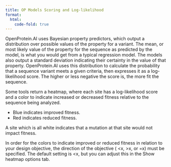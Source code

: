 ```yaml
---
title: OP Models Scoring and Log-likelihood
format:
  html:
    code-fold: true
---
```


OpenProtein.AI uses Bayesian property predictors, which output a distribution over possible values of the property for a variant. The mean, or most likely value of the property for the sequence as predicted by the model, is what you would get from a typical regression model. The models also output a standard deviation indicating their certainty in the value of that property. OpenProtein.AI uses this distribution to calculate the probability that a sequence variant meets a given criteria, then expresses it as a log-likelihood score. The higher or less negative the score is, the more fit the sequence.

Some tools return a heatmap, where each site has a log-likelihood score and a color to indicate increased or decreased fitness relative to the sequence being analyzed.

- Blue indicates improved fitness.
- Red indicates reduced fitness. 

A site which is all white indicates that a mutation at that site would not impact fitness.

In order for the colors to indicate improved or reduced fitness in relation to your design objective, the direction of the objective ( <x, >x, or =x) must be specified. The default setting is <x, but you can adjust this in the Show heatmap options tab. 
